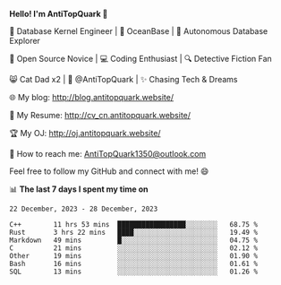 
**Hello! I'm AntiTopQuark 👋**

🔧 Database Kernel Engineer | 🌊 OceanBase | 🤖 Autonomous Database Explorer

🌱 Open Source Novice | 💻 Coding Enthusiast | 🔍 Detective Fiction Fan

😸 Cat Dad x2 | 🎉 @AntiTopQuark | ✨ Chasing Tech & Dreams

🌐 My blog: http://blog.antitopquark.website/

📄 My Resume: http://cv_cn.antitopquark.website/

🏆 My OJ: http://oj.antitopquark.website/

📧 How to reach me: AntiTopQuark1350@outlook.com

Feel free to follow my GitHub and connect with me! 😄

📊 **The last 7 days I spent my time on** 

<!--START_SECTION:waka-->
```text
22 December, 2023 - 28 December, 2023

C++        11 hrs 53 mins  █████████████████░░░░░░░░   68.75 % 
Rust       3 hrs 22 mins   ████░░░░░░░░░░░░░░░░░░░░░   19.49 % 
Markdown   49 mins         █░░░░░░░░░░░░░░░░░░░░░░░░   04.75 % 
C          21 mins         ░░░░░░░░░░░░░░░░░░░░░░░░░   02.12 % 
Other      19 mins         ░░░░░░░░░░░░░░░░░░░░░░░░░   01.90 % 
Bash       16 mins         ░░░░░░░░░░░░░░░░░░░░░░░░░   01.61 % 
SQL        13 mins         ░░░░░░░░░░░░░░░░░░░░░░░░░   01.26 %
```
<!--END_SECTION:waka-->


